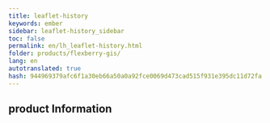 ```yaml
--- 
title: leaflet-history 
keywords: ember 
sidebar: leaflet-history_sidebar 
toc: false 
permalink: en/lh_leaflet-history.html 
folder: products/flexberry-gis/ 
lang: en 
autotranslated: true 
hash: 944969379afc6f1a30eb66a50a0a92fce0069d473cad515f931e395dc11d72fa 
--- 
```


## product Information 



